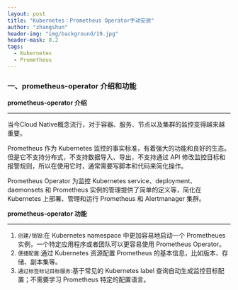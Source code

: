 ```yaml
---
layout: post
title: "Kubernetes：Prometheus Operator手动安装"
author: "zhangshun"
header-img: "img/background/19.jpg"
header-mask: 0.2
tags:
  - Kubernetes
  - Prometheus
---
```


### 一、prometheus-operator 介绍和功能
**prometheus-operator 介绍**

---

当今Cloud Native概念流行，对于容器、服务、节点以及集群的监控变得越来越重要。

Prometheus 作为 Kubernetes 监控的事实标准，有着强大的功能和良好的生态。但是它不支持分布式，不支持数据导入、导出，不支持通过 API 修改监控目标和报警规则，所以在使用它时，通常需要写脚本和代码来简化操作。

Prometheus Operator 为监控 Kubernetes service、deployment、daemonsets 和 Prometheus 实例的管理提供了简单的定义等，简化在 Kubernetes 上部署、管理和运行 Prometheus 和 Alertmanager 集群。

**prometheus-operator 功能**

---

1. `创建/销毁`:在 Kubernetes namespace 中更加容易地启动一个 Prometheues 实例，一个特定应用程序或者团队可以更容易使用 Prometheus Operator。
2. `便捷配置`:通过 Kubernetes 资源配置 Prometheus 的基本信息，比如版本、存储、副本集等。
3. `通过标签标记目标服务`:基于常见的 Kubernetes label 查询自动生成监控目标配置；不需要学习 Prometheus 特定的配置语言。
